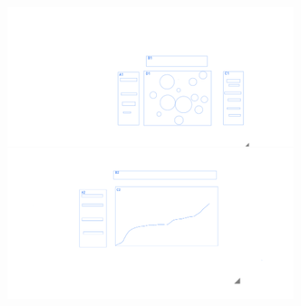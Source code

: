 ![alt text](https://github.com/davidleshinski/Interactive-Data-Vis-Fall2020/blob/master/project1/download%20(3).png?raw=true)
![alt text](https://github.com/davidleshinski/Interactive-Data-Vis-Fall2020/blob/master/project1/download%20(2).png?raw=true)
